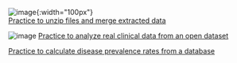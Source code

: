 ![image](https://linclgit.github.io/data_in_real_practice/images/unnamed-chunk-9-1.png){:width="100px"}    
[Practice to unzip files and merge extracted data](https://linclgit.github.io/data_in_real_practice/output/Unzip_and_merge.md)    

![image](https://linclgit.github.io/data_in_real_practice/images/unnamed-chunk-7-1.png)
[Practice to analyze real clinical data from an open dataset](https://linclgit.github.io/data_in_real_practice/output/clinical_data_practice.html)

[Practice to calculate disease prevalence rates from a database](https://linclgit.github.io/data_in_real_practice/prevalence_practice.html)
